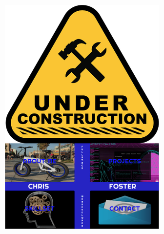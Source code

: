 <html background=#000000>
<body backgroundcolor=#000000 width=100%>
<img align='center' src='./readmefiles/construction.png'>
<img src='./readmefiles/screenshot.png'>
</body>
</html>
